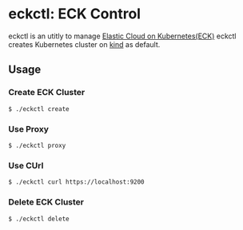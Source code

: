 # eckctl: ECK Control

eckctl is an utitly to manage [Elastic Cloud on Kubernetes(ECK)](https://www.elastic.co/guide/en/cloud-on-k8s/current/index.html)
eckctl creates Kubernetes cluster on [kind](https://kind.sigs.k8s.io/) as default.

## Usage

### Create ECK Cluster

```
$ ./eckctl create
```

### Use Proxy

```
$ ./eckctl proxy
```

### Use CUrl

```
$ ./eckctl curl https://localhost:9200
```

### Delete ECK Cluster

```
$ ./eckctl delete
```

